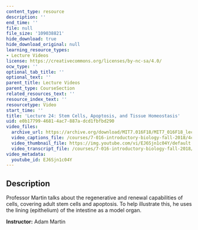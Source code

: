 ```yaml
---
content_type: resource
description: ''
end_time: ''
file: null
file_size: '109038821'
hide_download: true
hide_download_original: null
learning_resource_types:
- Lecture Videos
license: https://creativecommons.org/licenses/by-nc-sa/4.0/
ocw_type: ''
optional_tab_title: ''
optional_text: ''
parent_title: Lecture Videos
parent_type: CourseSection
related_resources_text: ''
resource_index_text: ''
resourcetype: Video
start_time: ''
title: 'Lecture 24: Stem Cells, Apoptosis, and Tissue Homeostasis'
uid: e0b17799-4681-4ac7-887a-dcd1fbfbd290
video_files:
  archive_url: https://archive.org/download/MIT7.016F18/MIT7_016F18_lec24_300k.mp4
  video_captions_file: /courses/7-016-introductory-biology-fall-2018/4c84b06244595c229f06bc6794310f3e_EJ6Sjn1c04Y.vtt
  video_thumbnail_file: https://img.youtube.com/vi/EJ6Sjn1c04Y/default.jpg
  video_transcript_file: /courses/7-016-introductory-biology-fall-2018/2a4ce2999d35e34811b14333970aa0c1_EJ6Sjn1c04Y.pdf
video_metadata:
  youtube_id: EJ6Sjn1c04Y
---
```


Description
-----------

Professor Martin talks about the regenerative and renewal capabilities of cells, covering adult stem cells and apoptosis. To help illustrate this, he uses the lining (epithelium) of the intestine as a model organ.

**Instructor:** Adam Martin

